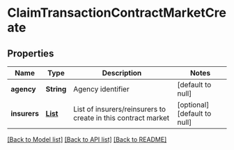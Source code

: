 # ClaimTransactionContractMarketCreate
## Properties

| Name | Type | Description | Notes |
|------------ | ------------- | ------------- | -------------|
| **agency** | **String** | Agency identifier | [default to null] |
| **insurers** | [**List**](ClaimTransactionInsurerCreate.md) | List of insurers/reinsurers to create in this contract market | [optional] [default to null] |

[[Back to Model list]](../README.md#documentation-for-models) [[Back to API list]](../README.md#documentation-for-api-endpoints) [[Back to README]](../README.md)

